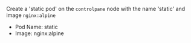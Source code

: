 Create a 'static pod' on the `controlpane` node with the name 'static' and image `nginx:alpine`

- Pod Name: static
- Image: nginx:alpine
